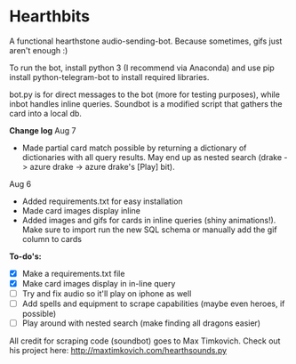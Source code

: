 # Hearthbits

A functional hearthstone audio-sending-bot. Because sometimes, gifs just aren't enough :)

To run the bot, install python 3 (I recommend via Anaconda) and use pip install python-telegram-bot to install required libraries. 

bot.py is for direct messages to the bot (more for testing purposes), while inbot handles inline queries. Soundbot is a modified script that gathers the card into a local db.

**Change log**
Aug 7
* Made partial card match possible by returning a dictionary of dictionaries with all query results. May end up as nested search (drake -> azure drake -> azure drake's [Play] bit).

Aug 6
* Added requirements.txt for easy installation
* Made card images display inline
* Added images and gifs for cards in inline queries (shiny animations!). Make sure to import run the new SQL schema or manually add the gif column to cards

**To-do's:**
- [x] Make a requirements.txt file
- [x] Make card images display in in-line query
- [ ] Try and fix audio so it'll play on iphone as well
- [ ] Add spells and equipment to scrape capabilities (maybe even heroes, if possible)
- [ ] Play around with nested search (make finding all dragons easier)

All credit for scraping code (soundbot) goes to Max Timkovich. Check out his project here: http://maxtimkovich.com/hearthsounds.py
